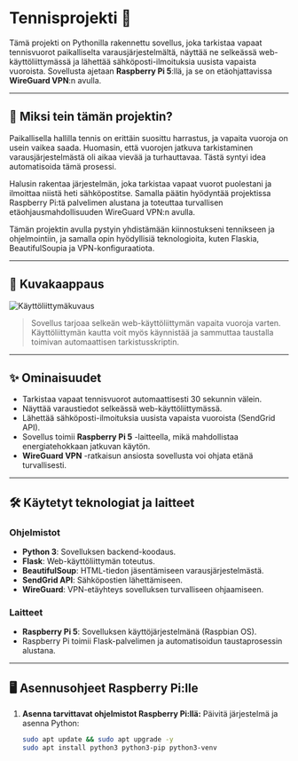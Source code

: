 # Tennisprojekti 🎾

Tämä projekti on Pythonilla rakennettu sovellus, joka tarkistaa vapaat tennisvuorot paikalliselta varausjärjestelmältä, näyttää ne selkeässä web-käyttöliittymässä ja lähettää sähköposti-ilmoituksia uusista vapaista vuoroista. Sovellusta ajetaan **Raspberry Pi 5**:llä, ja se on etäohjattavissa **WireGuard VPN**:n avulla.

---

## 🌟 Miksi tein tämän projektin?

Paikallisella hallilla tennis on erittäin suosittu harrastus, ja vapaita vuoroja on usein vaikea saada. Huomasin, että vuorojen jatkuva tarkistaminen varausjärjestelmästä oli aikaa vievää ja turhauttavaa. Tästä syntyi idea automatisoida tämä prosessi.

Halusin rakentaa järjestelmän, joka tarkistaa vapaat vuorot puolestani ja ilmoittaa niistä heti sähköpostitse. Samalla päätin hyödyntää projektissa Raspberry Pi:tä palvelimen alustana ja toteuttaa turvallisen etäohjausmahdollisuuden WireGuard VPN:n avulla.

Tämän projektin avulla pystyin yhdistämään kiinnostukseni tennikseen ja ohjelmointiin, ja samalla opin hyödyllisiä teknologioita, kuten Flaskia, BeautifulSoupia ja VPN-konfiguraatiota.

---

## 📸 Kuvakaappaus
![Käyttöliittymäkuvaus](![image](https://github.com/user-attachments/assets/174c9d9b-f858-4e4d-b634-c22dbf456d81)
)

> Sovellus tarjoaa selkeän web-käyttöliittymän vapaita vuoroja varten. Käyttöliittymän kautta voit myös käynnistää ja sammuttaa taustalla toimivan automaattisen tarkistusskriptin.

---

## ✨ Ominaisuudet
- Tarkistaa vapaat tennisvuorot automaattisesti 30 sekunnin välein.
- Näyttää varaustiedot selkeässä web-käyttöliittymässä.
- Lähettää sähköposti-ilmoituksia uusista vapaista vuoroista (SendGrid API).
- Sovellus toimii **Raspberry Pi 5** -laitteella, mikä mahdollistaa energiatehokkaan jatkuvan käytön.
- **WireGuard VPN** -ratkaisun ansiosta sovellusta voi ohjata etänä turvallisesti.

---

## 🛠️ Käytetyt teknologiat ja laitteet

### Ohjelmistot
- **Python 3**: Sovelluksen backend-koodaus.
- **Flask**: Web-käyttöliittymän toteutus.
- **BeautifulSoup**: HTML-tiedon jäsentämiseen varausjärjestelmästä.
- **SendGrid API**: Sähköpostien lähettämiseen.
- **WireGuard**: VPN-etäyhteys sovelluksen turvalliseen ohjaamiseen.

### Laitteet
- **Raspberry Pi 5**: Sovelluksen käyttöjärjestelmänä (Raspbian OS).
- Raspberry Pi toimii Flask-palvelimen ja automatisoidun taustaprosessin alustana.

---

## 🖥️ Asennusohjeet Raspberry Pi:lle

1. **Asenna tarvittavat ohjelmistot Raspberry Pi:llä:**
   Päivitä järjestelmä ja asenna Python:
   ```bash
   sudo apt update && sudo apt upgrade -y
   sudo apt install python3 python3-pip python3-venv
